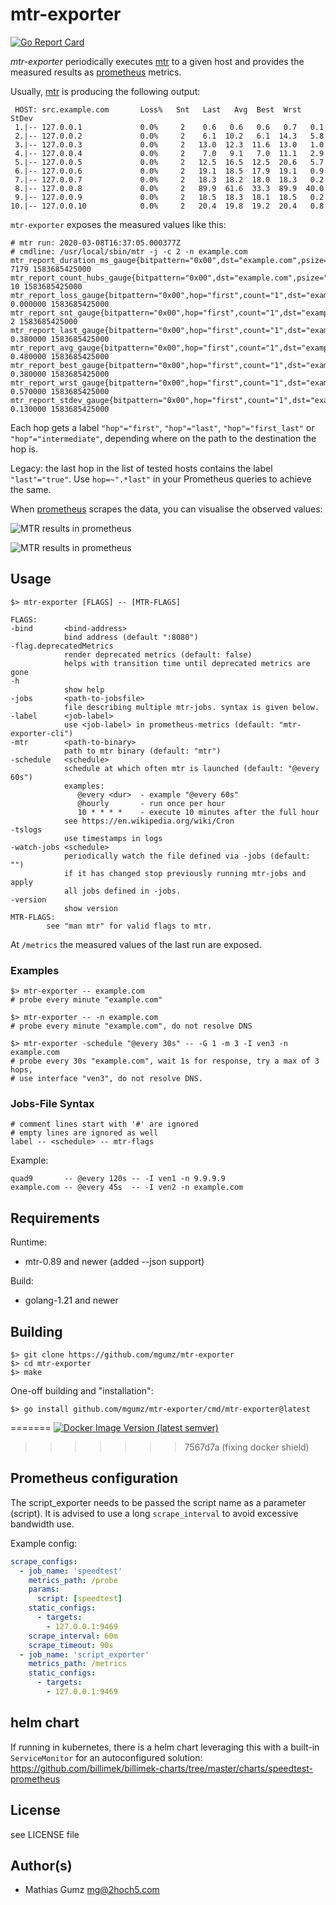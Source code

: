 # mtr-exporter

[![Go Report Card](https://goreportcard.com/badge/github.com/twodarek/mtr-exporter)](https://goreportcard.com/report/github.com/twodarek/mtr-exporter)

*mtr-exporter* periodically executes [mtr] to a given host and provides the
measured results as [prometheus] metrics.

Usually, [mtr] is producing the following output:

     HOST: src.example.com       Loss%   Snt   Last   Avg  Best  Wrst StDev
     1.|-- 127.0.0.1             0.0%     2    0.6   0.6   0.6   0.7   0.1
     2.|-- 127.0.0.2             0.0%     2    6.1  10.2   6.1  14.3   5.8
     3.|-- 127.0.0.3             0.0%     2   13.0  12.3  11.6  13.0   1.0
     4.|-- 127.0.0.4             0.0%     2    7.0   9.1   7.0  11.1   2.9
     5.|-- 127.0.0.5             0.0%     2   12.5  16.5  12.5  20.6   5.7
     6.|-- 127.0.0.6             0.0%     2   19.1  18.5  17.9  19.1   0.9
     7.|-- 127.0.0.7             0.0%     2   18.3  18.2  18.0  18.3   0.2
     8.|-- 127.0.0.8             0.0%     2   89.9  61.6  33.3  89.9  40.0
     9.|-- 127.0.0.9             0.0%     2   18.5  18.3  18.1  18.5   0.2
    10.|-- 127.0.0.10            0.0%     2   20.4  19.8  19.2  20.4   0.8

`mtr-exporter` exposes the measured values like this:

    # mtr run: 2020-03-08T16:37:05.000377Z
    # cmdline: /usr/local/sbin/mtr -j -c 2 -n example.com
    mtr_report_duration_ms_gauge{bitpattern="0x00",dst="example.com",psize="64",src="src.example.com",tests="2",tos="0x0"} 7179 1583685425000
    mtr_report_count_hubs_gauge{bitpattern="0x00",dst="example.com",psize="64",src="src.example.com",tests="2",tos="0x0"} 10 1583685425000
    mtr_report_loss_gauge{bitpattern="0x00",hop="first",count="1",dst="example.com",host="127.0.0.1",psize="64",src="src.example.com",tests="2",tos="0x0"} 0.000000 1583685425000
    mtr_report_snt_gauge{bitpattern="0x00",hop="first",count="1",dst="example.com",host="127.0.0.1",psize="64",src="src.example.com",tests="2",tos="0x0"} 2 1583685425000
    mtr_report_last_gauge{bitpattern="0x00",hop="first",count="1",dst="example.com",host="127.0.0.1",psize="64",src="src.example.com",tests="2",tos="0x0"} 0.380000 1583685425000
    mtr_report_avg_gauge{bitpattern="0x00",hop="first",count="1",dst="example.com",host="127.0.0.1",psize="64",src="src.example.com",tests="2",tos="0x0"} 0.480000 1583685425000
    mtr_report_best_gauge{bitpattern="0x00",hop="first",count="1",dst="example.com",host="127.0.0.1",psize="64",src="src.example.com",tests="2",tos="0x0"} 0.380000 1583685425000
    mtr_report_wrst_gauge{bitpattern="0x00",hop="first",count="1",dst="example.com",host="127.0.0.1",psize="64",src="src.example.com",tests="2",tos="0x0"} 0.570000 1583685425000
    mtr_report_stdev_gauge{bitpattern="0x00",hop="first",count="1",dst="example.com",host="127.0.0.1",psize="64",src="src.example.com",tests="2",tos="0x0"} 0.130000 1583685425000

Each hop gets a label `"hop"="first"`, `"hop"="last"`, `"hop"="first_last"` or
`"hop"="intermediate"`, depending where on the path to the destination the hop
is. 

Legacy: the last hop in the list of tested hosts contains the label `"last"="true"`.
Use `hop=~".*last"` in your Prometheus queries to achieve the same.

When [prometheus] scrapes the data, you can visualise the observed values:

![MTR results in prometheus](./media/screenshot-2020-03-08+181019.9188279670.png "MTR 1")

![MTR results in prometheus](./media/screenshot-2020-03-08+181030.4810786850.png "MTR 1")

## Usage

    $> mtr-exporter [FLAGS] -- [MTR-FLAGS]

    FLAGS:
    -bind       <bind-address>
                bind address (default ":8080")
    -flag.deprecatedMetrics
                render deprecated metrics (default: false)
                helps with transition time until deprecated metrics are gone
    -h
                show help
    -jobs       <path-to-jobsfile>
                file describing multiple mtr-jobs. syntax is given below.
    -label      <job-label>
                use <job-label> in prometheus-metrics (default: "mtr-exporter-cli")
    -mtr        <path-to-binary>
                path to mtr binary (default: "mtr")
    -schedule   <schedule>
                schedule at which often mtr is launched (default: "@every 60s")
                examples:
                   @every <dur>  - example "@every 60s"
                   @hourly       - run once per hour
                   10 * * * *    - execute 10 minutes after the full hour
                see https://en.wikipedia.org/wiki/Cron
    -tslogs
                use timestamps in logs
    -watch-jobs <schedule>
                periodically watch the file defined via -jobs (default: "")
                if it has changed stop previously running mtr-jobs and apply
                all jobs defined in -jobs.
    -version
                show version
    MTR-FLAGS:
            see "man mtr" for valid flags to mtr.

At `/metrics` the measured values of the last run are exposed.

### Examples

    $> mtr-exporter -- example.com
    # probe every minute "example.com"

    $> mtr-exporter -- -n example.com
    # probe every minute "example.com", do not resolve DNS

    $> mtr-exporter -schedule "@every 30s" -- -G 1 -m 3 -I ven3 -n example.com
    # probe every 30s "example.com", wait 1s for response, try a max of 3 hops,
    # use interface "ven3", do not resolve DNS.

### Jobs-File Syntax

    # comment lines start with '#' are ignored
    # empty lines are ignored as well
    label -- <schedule> -- mtr-flags

Example:

    quad9       -- @every 120s -- -I ven1 -n 9.9.9.9
    example.com -- @every 45s  -- -I ven2 -n example.com


## Requirements

Runtime:

* mtr-0.89 and newer (added --json support)

Build:

* golang-1.21 and newer

## Building

    $> git clone https://github.com/mgumz/mtr-exporter
    $> cd mtr-exporter
    $> make

One-off building and "installation":

    $> go install github.com/mgumz/mtr-exporter/cmd/mtr-exporter@latest
=======
[![Docker Image Version (latest semver)](https://img.shields.io/docker/v/billimek/prometheus-speedtest-exporter)](https://hub.docker.com/r/billimek/prometheus-speedtest-exporter/tags)
>>>>>>> 7567d7a (fixing docker shield)


## Prometheus configuration

The script_exporter needs to be passed the script name as a parameter (script). It is advised to use a long `scrape_interval` to avoid excessive bandwidth use.

Example config:

```yaml
scrape_configs:
  - job_name: 'speedtest'
    metrics_path: /probe
    params:
      script: [speedtest]
    static_configs:
      - targets:
        - 127.0.0.1:9469
    scrape_interval: 60m
    scrape_timeout: 90s
  - job_name: 'script_exporter'
    metrics_path: /metrics
    static_configs:
      - targets:
        - 127.0.0.1:9469
```

## helm chart

If running in kubernetes, there is a helm chart leveraging this with a built-in `ServiceMonitor` for an autoconfigured solution: https://github.com/billimek/billimek-charts/tree/master/charts/speedtest-prometheus

## License

see LICENSE file

## Author(s)

* Mathias Gumz <mg@2hoch5.com>

[mtr]: https://www.bitwizard.nl/mtr/index.html
[prometheus]: https://prometheus.io

